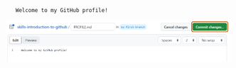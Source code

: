 ```
   Welcome to my GitHub profile!
   ```
 <img alt="profile.md file screenshot" src="/images/my-profile-file.png"/>

